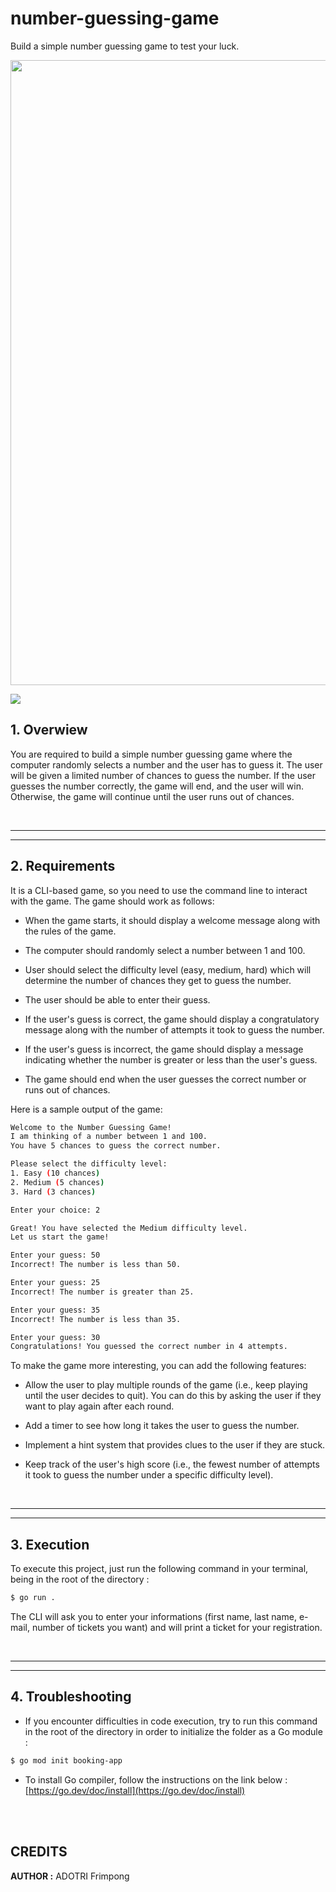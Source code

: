 # number-guessing-game
Build a simple number guessing game to test your luck.

<image src="https://store.ardanlabs.com/cdn/shop/products/gopher-patch01-02_c7b3aa27-3c46-4c4f-823f-580bfea20dde.jpg?v=1661445057" width=1000 center>

[<img src="https://img.shields.io/badge/Go-1.25.0-blue.svg?logo=go">](https://go.dev/dl/)



## 1. Overwiew
You are required to build a simple number guessing game where the computer randomly selects a number and the user has to guess it. The user will be given a limited number of chances to guess the number. If the user guesses the number correctly, the game will end, and the user will win. Otherwise, the game will continue until the user runs out of chances.

<br/>

---
---
## 2. Requirements

It is a CLI-based game, so you need to use the command line to interact with the game. The game should work as follows:

- When the game starts, it should display a welcome message along with the rules of the game.

- The computer should randomly select a number between 1 and 100.

- User should select the difficulty level (easy, medium, hard) which will determine the number of chances they get to guess the number.

- The user should be able to enter their guess.

- If the user's guess is correct, the game should display a congratulatory message along with the number of attempts it took to guess the number.

- If the user's guess is incorrect, the game should display a message indicating whether the number is greater or less than the user's guess.

- The game should end when the user guesses the correct number or runs out of chances.

Here is a sample output of the game:

```sh
Welcome to the Number Guessing Game!
I am thinking of a number between 1 and 100.
You have 5 chances to guess the correct number.

Please select the difficulty level:
1. Easy (10 chances)
2. Medium (5 chances)
3. Hard (3 chances)

Enter your choice: 2

Great! You have selected the Medium difficulty level.
Let us start the game!

Enter your guess: 50
Incorrect! The number is less than 50.

Enter your guess: 25
Incorrect! The number is greater than 25.

Enter your guess: 35
Incorrect! The number is less than 35.

Enter your guess: 30
Congratulations! You guessed the correct number in 4 attempts.
```
To make the game more interesting, you can add the following features:

- Allow the user to play multiple rounds of the game (i.e., keep playing until the user decides to quit). You can do this by asking the user if they want to play again after each round.

- Add a timer to see how long it takes the user to guess the number.

- Implement a hint system that provides clues to the user if they are stuck.

- Keep track of the user's high score (i.e., the fewest number of attempts it took to guess the number under a specific difficulty level).

<br/>

---
---
## 3. Execution
To execute this project, just run the following command in your terminal, being in the root of the directory :
```sh
$ go run .
```
The CLI will ask you to enter your informations (first name, last name, e-mail, number of tickets you want) and will print a ticket for your registration.

<br/>

---
---
## 4. Troubleshooting

- If you encounter difficulties in code execution, try to run this command in the root of the directory in order to initialize the folder as a Go module :
```sh
$ go mod init booking-app
```
- To install Go compiler, follow the instructions on the link below : <br/>
[https://go.dev/doc/install](https://go.dev/doc/install)

<br/>

<br />

## **CREDITS**

**AUTHOR :** ADOTRI Frimpong

